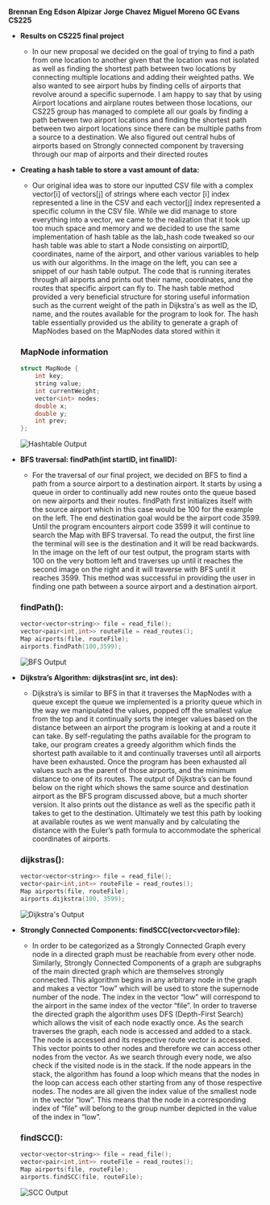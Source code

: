 **Brennan Eng**
**Edson Alpizar**
**Jorge Chavez**
**Miguel Moreno**
**GC Evans**
**CS225**
* **Results on CS225 final project**
	* In our new proposal we decided on the goal of trying to find a path from one location to another given that the  location was not isolated as well as finding the shortest path between two locations by connecting multiple locations and adding their weighted paths. We also wanted to see airport hubs by finding cells of airports that revolve around a specific supernode. I am happy to say that by using Airport locations and airplane routes between those locations, our CS225 group has managed to complete all our goals by finding a path between two airport locations and finding the shortest path between two airport locations since there can be multiple paths from a source to a destination. We also figured out central hubs of airports based on Strongly connected component by traversing through our map of airports and their directed routes
    
* **Creating a hash table to store a vast amount of data:** 
	* Our original idea was to store our inputted CSV file with a complex vector[i] of vectors[j] of strings where each vector [i] index represented a line in the CSV and each vector[j] index represented a specific column in the CSV file. While we did manage to store everything into a vector, we came to the realization that it took up too much space and memory and we decided to use the same implementation of hash table as the lab_hash code tweaked so our hash table was able to start a Node consisting on airportID, coordinates, name of the airport, and other various variables to help us with our algorithms. In the image on the left, you can see a snippet of our hash table output. The code that is running iterates through all airports and prints out their name, coordinates, and the routes that specific airport can fly to. The hash table method provided a very beneficial structure for storing useful information such as the current weight of the path in Dijkstra's as well as the ID, name, and the routes available for the program to look for. The hash table essentially provided us the ability to generate a graph of MapNodes based on the MapNodes data stored within it

    ### MapNode information
    ```C++
    struct MapNode {
        int key;
        string value;
        int currentWeight;
        vector<int> nodes;
        double x;
        double y;
        int prev;
    };
    ```
    ![Hashtable Output](https://github-dev.cs.illinois.edu/cs225-sp21/alpizar2-bheng2-jorgejc2-miguel5/blob/master/hashtable.JPG)

* **BFS traversal: findPath(int startID, int finalID):**
	* For the traversal of our final project, we decided on BFS to find a path from a source airport to a destination airport. It starts by using a queue in order to continually add new routes onto the queue based on new airports and their routes. findPath first initializes itself with the source airport which in this case would be 100 for the example on the left. The end destination goal would be the airport code 3599. Until the program encounters airport code 3599 it will continue to search the Map with BFS traversal. To read the output, the first line the terminal will see is the destination and it will be read backwards. In the image on the left of our test output, the program starts with 100 on the very bottom left and traverses up until it reaches the second image on the right and it will traverse with BFS until it reaches 3599. This method was successful in providing the user in finding one path between a source airport and a destination airport.

    ### findPath():
    ```C++
    vector<vector<string>> file = read_file();
    vector<pair<int,int>> routeFile = read_routes();
    Map airports(file, routeFile);
    airports.findPath(100,3599);
    ```
    ![BFS Output](https://github-dev.cs.illinois.edu/cs225-sp21/alpizar2-bheng2-jorgejc2-miguel5/blob/master/table.JPG)
* **Dijkstra’s Algorithm: dijkstras(int src, int des):**
	* Dijkstra’s is similar to BFS in that it traverses the MapNodes with a queue except the queue we implemented is a priority queue which in the way we manipulated the values, popped off the smallest value from the top and it continually sorts the integer values based on the distance between an airport the program is looking at and a route it can take. By self-regulating the paths available for the program to take, our program creates a greedy algorithm which finds the shortest path available to it and continually traverses until all airports have been exhausted. Once the program has been exhausted all values such as the parent of those airports, and the minimum distance to one of its routes. The output of Dijkstra’s can be found below on the right which shows the same source and destination airport as the BFS program discussed above, but a much shorter version. It also prints out the distance as well as the specific path it takes to get to the destination. Ultimately we test this path by looking at available routes as we went manually and by calculating the distance with the Euler’s path formula to accommodate the spherical coordinates of airports.

    ### dijkstras():
    ```C++
    vector<vector<string>> file = read_file();
    vector<pair<int,int>> routeFile = read_routes();
    Map airports(file, routeFile);
    airports.dijkstra(100, 3599);
    ```
    ![Dijkstra's Output](https://github-dev.cs.illinois.edu/cs225-sp21/alpizar2-bheng2-jorgejc2-miguel5/blob/master/dijoutput.JPG)

* **Strongly Connected Components: findSCC(vector<vector<string>>file):**
    * In order to be categorized as a Strongly Connected Graph every node in a directed graph must be reachable from every other node. Similarly, Strongly Connected Components of a graph are subgraphs of the main directed graph which are themselves strongly connected. This algorithm begins in any arbitrary node in the graph and makes a vector “low” which will be used  to store the supernode number of the node. The index in the vector “low” will correspond to the airport in the same index of the vector “file”. In order to traverse the directed graph the algorithm uses DFS (Depth-First Search) which allows the visit of each node exactly once. As the search traverses the graph, each node is accessed and added to a stack. The node is accessed and its respective route vector is accessed. This vector points to other nodes and therefore we can access other nodes from the vector. As we search through every node, we also check if the visited node is in the stack. If the node appears in the stack, the algorithm has found a loop which means that the nodes in the loop can access each other starting from any of those respective nodes. The nodes are all given the index value of the smallest node in the vector “low”. This means that the node in a corresponding index of “file” will belong to the group number depicted in the value of the index in “low”. 

    ### findSCC():
    ```C++
    vector<vector<string>> file = read_file();
    vector<pair<int,int>> routeFile = read_routes();
    Map airports(file, routeFile);
    airports.findSCC(file, routeFile);
    ```

    ![SCC Output](https://github-dev.cs.illinois.edu/cs225-sp21/alpizar2-bheng2-jorgejc2-miguel5/blob/master/supernode.JPG)










